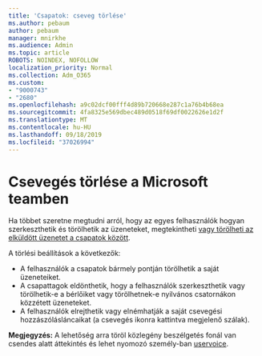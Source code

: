 ```yaml
---
title: 'Csapatok: cseveg törlése'
ms.author: pebaum
author: pebaum
manager: mnirkhe
ms.audience: Admin
ms.topic: article
ROBOTS: NOINDEX, NOFOLLOW
localization_priority: Normal
ms.collection: Adm_O365
ms.custom:
- "9000743"
- "2680"
ms.openlocfilehash: a9c02dcf00fff4d89b720668e287c1a76b4b68ea
ms.sourcegitcommit: 4fa8325e569dbec489d0518f69df0022626e1d2f
ms.translationtype: MT
ms.contentlocale: hu-HU
ms.lasthandoff: 09/18/2019
ms.locfileid: "37026994"
---
```

# <a name="delete-a-chat-in-microsoft-teams"></a>Csevegés törlése a Microsoft teamben

Ha többet szeretne megtudni arról, hogy az egyes felhasználók hogyan szerkeszthetik és törölhetik az üzeneteket, megtekintheti [vagy törölheti az elküldött üzenetet a csapatok között](https://support.office.com/article/5f1fe604-a900-4a07-b8b7-8cf70ed6b263). 

A törlési beállítások a következők:

- A felhasználók a csapatok bármely pontján törölhetik a saját üzeneteiket.
- A csapattagok eldönthetik, hogy a felhasználók szerkeszthetik vagy törölhetik-e a bérlőiket vagy törölhetnek-e nyilvános csatornákon közzétett üzeneteket.
- A felhasználók elrejthetik vagy elnémhatják a saját csevegési hozzászólásláncaikat (a csevegés ikonra kattintva megjelenő szálak).

**Megjegyzés:** A lehetőség arra töröl közlegény beszélgetés fonál van csendes alatt áttekintés és lehet nyomozó személy-ban [uservoice](https://microsoftteams.uservoice.com/forums/555103-public/suggestions/33535006-delete-private-chat-threads). 